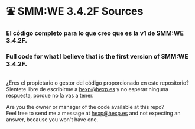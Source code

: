 # ⛲ SMM:WE 3.4.2F Sources

### El código completo para lo que creo que es la v1 de SMM:WE 3.4.2F.
### Full code for what I believe that is the first version of SMM:WE 3.4.2F.
\
¿Eres el propietario o gestor del código proporcionado en este repositorio?
\
Sientete libre de escribirme a hexp@hexp.es y no esperar ninguna respuesta, porque no la vas a tener.

Are you the owner or manager of the code available at this repo?
\
Feel free to send me a message at hexp@hexp.es and not expecting an answer, because you won't have one.
